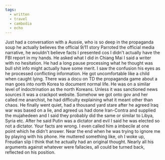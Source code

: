 ```yaml
---
tags:
  - written
  - travel
  - cambodia
  - echo
---
```

Just had a conversation with a Aussie, who is so deep in the propaganda soup he actually believes the official 9/11 story 
Parroted the official media narrative, he wouldn't believe facts I presented cos I didn't actually have the FBI report in my hands.
He asked what I did in Chiang Mai I said a writer with no hesitation. He had a long pause processing what he thought was  bull shit info might actually have some merit.
I saw the confusion his eyes as he processed conflicting information. He got uncomfortable like a child when caught lying.
There was a docu on TD the propaganda game about a man goes into north Korea to document normal life. He was on a similar level of indoctrination as the north Koreans. Unless it was sanctioned news sources it was a crackpot website.
Somehow we got onto gov and her called me anarchist, he had difficulty explaining what it meant other than chaos.
He finally went quiet, had a  thousand yard stare after he agreed Iraq war was based on a lie, and agreed us had done Iran-Contra and supplied the mujahedeen and I said they probably did the same or similar to Libya, Syria etc.
After he said Putin was a dictator and evil I said he was elected so not a dictator. Your facts are wrong. I even called him a imbecile at one point which he didn't answer.
Near the end when he was trying to ignore me by playing with his phone. He muttered something like, oh I woke up, Freudian slip I think that he actually had an original thought.
Nearly all his arguments against whatever were fallacies, all could be turned back, reflected on his position.



